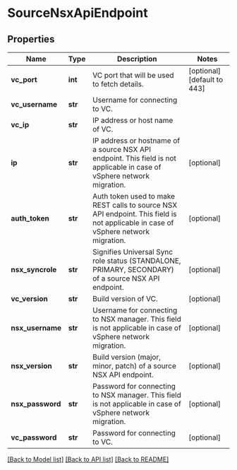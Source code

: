 # SourceNsxApiEndpoint

## Properties
Name | Type | Description | Notes
------------ | ------------- | ------------- | -------------
**vc_port** | **int** | VC port that will be used to fetch details. | [optional] [default to 443]
**vc_username** | **str** | Username for connecting to VC. | 
**vc_ip** | **str** | IP address or host name of VC. | 
**ip** | **str** | IP address or hostname of a source NSX API endpoint. This field is not applicable in case of vSphere network migration. | [optional] 
**auth_token** | **str** | Auth token used to make REST calls to source NSX API endpoint. This field is not applicable in case of vSphere network migration. | [optional] 
**nsx_syncrole** | **str** | Signifies Universal Sync role status (STANDALONE, PRIMARY, SECONDARY) of a source NSX API endpoint. | [optional] 
**vc_version** | **str** | Build version of VC. | [optional] 
**nsx_username** | **str** | Username for connecting to NSX manager. This field is not applicable in case of vSphere network migration. | [optional] 
**nsx_version** | **str** | Build version (major, minor, patch) of a source NSX API endpoint. | [optional] 
**nsx_password** | **str** | Password for connecting to NSX manager. This field is not applicable in case of vSphere network migration. | [optional] 
**vc_password** | **str** | Password for connecting to VC. | [optional] 

[[Back to Model list]](../README.md#documentation-for-models) [[Back to API list]](../README.md#documentation-for-api-endpoints) [[Back to README]](../README.md)

